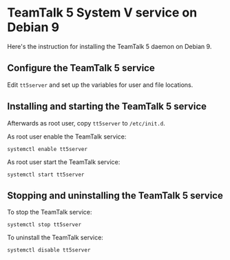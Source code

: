 # TeamTalk 5 System V service on Debian 9

Here's the instruction for installing the TeamTalk 5 daemon on Debian
9.

## Configure the TeamTalk 5 service

Edit `tt5server` and set up the variables for user and file
locations.

## Installing and starting the TeamTalk 5 service

Afterwards as root user, copy `tt5server` to `/etc/init.d`.

As root user enable the TeamTalk service:

`systemctl enable tt5server`

As root user start the TeamTalk service:

`systemctl start tt5server`

## Stopping and uninstalling the TeamTalk 5 service

To stop the TeamTalk service:

`systemctl stop tt5server`

To uninstall the TeamTalk service:

`systemctl disable tt5server`
